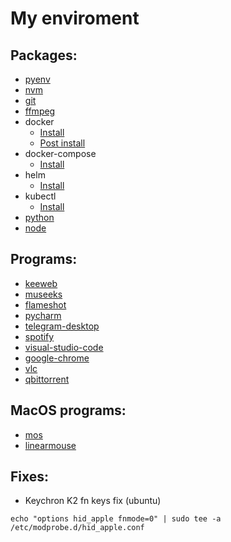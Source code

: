 # My enviroment

## Packages:
* [pyenv](https://github.com/pyenv/pyenv)
* [nvm](https://github.com/nvm-sh/nvm)
* [git](https://github.com/git/git)
* [ffmpeg](https://github.com/FFmpeg/FFmpeg)
* docker
  * [Install](https://docs.docker.com/engine/install/ubuntu/)
  * [Post install](https://docs.docker.com/engine/install/ubuntu/)
* docker-compose
  * [Install](https://docs.docker.com/compose/install/)
* helm 
  * [Install](https://helm.sh/docs/intro/install/)
* kubectl 
  * [Install](https://kubernetes.io/docs/tasks/tools/install-kubectl-linux/)
* [python](https://github.com/python/cpython)
* [node](https://github.com/nodejs/node)


## Programs:
* [keeweb](https://github.com/keeweb/keeweb)
* [museeks](https://github.com/martpie/museeks)
* [flameshot](https://github.com/flameshot-org/flameshot)
* [pycharm](https://www.jetbrains.com/pycharm/)
* [telegram-desktop](https://github.com/telegramdesktop/tdesktop)
* [spotify](https://www.spotify.com/us/download/other/)
* [visual-studio-code](https://github.com/microsoft/vscode)
* [google-chrome](https://www.google.com/chrome/)
* [vlc](https://github.com/videolan/vlc)
* [qbittorrent](https://github.com/qbittorrent/qBittorrent)


## MacOS programs:
* [mos](https://github.com/Caldis/Mos)
* [linearmouse](https://github.com/linearmouse/linearmouse)



## Fixes:
- Keychron K2 fn keys fix (ubuntu)
```console
echo "options hid_apple fnmode=0" | sudo tee -a /etc/modprobe.d/hid_apple.conf
```